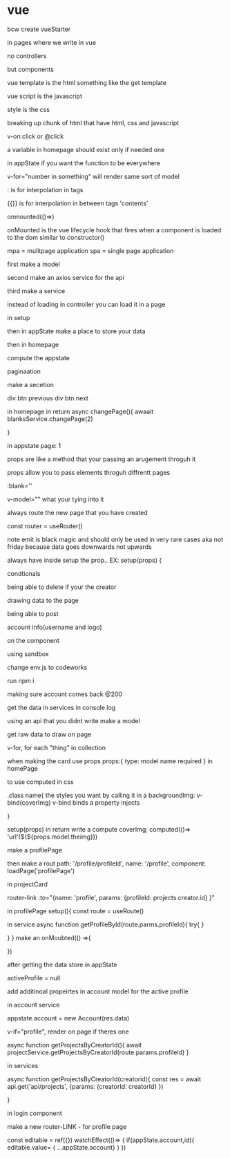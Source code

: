 # vue



bcw create vueStarter


<!-- no more html -->


in pages where we write in vue

no controllers

but components


<!-- in homepage -->

vue template is the html
something like the get template



vue script is the javascript


style is the css

breaking up chunk of html that have html, css and javascript


<!--  -->


<!-- if it doesnt work, run npm i -->



<!-- first rule of vue, for the template to access data in the script must be in the return -->
<!-- second rule for reactivity to take place you must use vues reactive stuff -->



v-on:click
or @click

a variable in homepage should exist only if needed one



in appState if you want the function to be everywhere






v-for="number in something"
will render same sort of model


: is for interpolation in tags

{{}} is for interpolation in between tags 'contents'






onmounted(()=>)

onMounted is the vue lifecycle hook that fires when a component is loaded to the dom
simllar to constructor()




mpa = mulitpage application
spa = single page application 



first make a model

second make an axios service for the api
<!-- export const blankAPI = axios.create({
  baseURL:
  timeout:
  params:{
    api_key:
  }
}) -->

third make a service


instead of loading in controller
you can load it in a page

in setup
<!-- when awating functions try to keep the async part out of an on mounted -->
 <!-- onMounted(()=>{
getBlank
 })
 async function getBlank(){
  try 
await blanksServivce.getBLAnk
  catch
 } -->


 then  in appState make a place to store your data

 then in homepage 

 compute the appstate
  





  paginaation 

  make a secetion

div btn previous
div btn next

in homepage
in return
async changePage(){
  awaait  blanksService.changePage(2)

}

in appstate
page: 1


props are like a method that your passing an arugement throguh it


props allow you to pass elements throguh diffrentt pages

:blank=''

v-model="" what your tying into it



always route the new page that you have created

<!-- if using the ref in setup, you must access the value -->

<!-- reactive is meant for objective -->


const router = useRouter()


note emit is black magic and should only be used in very rare cases aka not friday
because data goes downwards not upwards








always have inside setup the prop..
EX: setup(props) {



condtionals

being able to delete if your the creator


drawing data to the page

being able to post

account info(username and logo)

on the component


using sandbox


change env.js
 to codeworks


 run npm i


making sure account comes back @200


get the data in services in console log


using an api that you didnt write make a model



get raw data to draw on page

 v-for, for each "thing" in collection

when making the card
use props
  props:{
type: model name
required
 }
 in homePage
<prop name : prop name = "random lettter">


 to use computed in css

.class name{
  the styles you want
  by calling it in a 
  backgroundImg: v-bind(coverImg)
  v-bind binds  a property injects

}

setup(props)
in return write a compute
coverImg; computed(()=> 'url'(${${props.model.theimg}))




make a profilePage

then make a rout
path: '/profile/profileId',
name: '/profile',
component: loadPage('profilePage')
<!-- make sure to store id in path -->


in projectCard

router-link :to="{name: 'profile', params: {profileId: projects.creator.id} }"

in profilePage
setup(){
  const route = useRoute()
  <!-- make a profile service -->
  in service 
  async function getProfileById(route.parms.profileId){
try{
}

  }
}
make an onMoubted(() =>{

})


after getting the data
store in appState

activeProfile = null


add additinoal propeirtes in account model for the active profile


in account service

appstate.account = new Account(res.data)

v-if="profile", render on page if theres one



async function getProjectsByCreatorId(){
await projectService.getProjectsByCreatorId(route.params.profileId)
}

in services 

async function getProjectsByCreatorId(creatorid){
const res = await api.get('api/projects', {params: {creatorId: creatorId} })
<!-- line above makes it like a query -->
}


in login component


make a new router-LINK - 
for profile page





<!-- before enter: authGuard
check if their logged in
if not
prompots log in page -->



const editable = ref({})
watchEffect(()=> {
  if(appState.account,id){
    editable.value= { ...appState.account}
  }
})